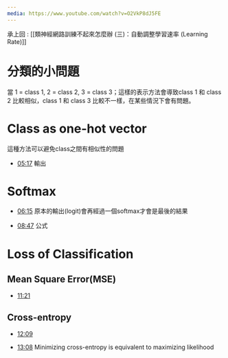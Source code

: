 ```yaml
---
media: https://www.youtube.com/watch?v=O2VkP8dJ5FE
---
```

承上回 : [[類神經網路訓練不起來怎麼辦 (三)：自動調整學習速率 (Learning Rate)]]

# 分類的小問題

當 1 = class 1, 2 = class 2, 3 = class 3；這樣的表示方法會導致class 1 和 class 2 比較相似，class 1 和 class 3 比較不一樣，在某些情況下會有問題。

# Class as one-hot vector

這種方法可以避免class之間有相似性的問題


- [05:17](https://www.youtube.com/watch?v=O2VkP8dJ5FE&t=317#t=05:17.14) 輸出

# Softmax


- [06:15](https://www.youtube.com/watch?v=O2VkP8dJ5FE&t=376#t=06:15.95) 原本的輸出(logit)會再經過一個softmax才會是最後的結果

- [08:47](https://www.youtube.com/watch?v=O2VkP8dJ5FE&t=527#t=08:47.20) 公式

# Loss of Classification

## Mean Square Error(MSE)


- [11:21](https://www.youtube.com/watch?v=O2VkP8dJ5FE&t=681#t=11:21.28) 


## Cross-entropy


- [12:09](https://www.youtube.com/watch?v=O2VkP8dJ5FE&t=730#t=12:09.53) 

- [13:08](https://www.youtube.com/watch?v=O2VkP8dJ5FE&t=788#t=13:08.09) Minimizing cross-entropy is equivalent to maximizing likelihood